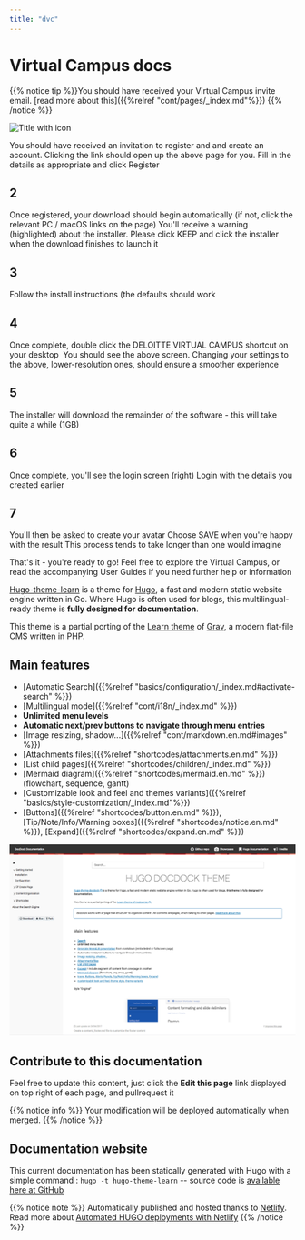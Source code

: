 ```yaml
---
title: "dvc"
---
```


# Virtual Campus docs

{{% notice tip %}}You should have received your Virtual Campus invite email. [read more about this]({{%relref "cont/pages/_index.md"%}}) 
{{% /notice %}}

![Title with icon](/VirtualCampus/media/v0.png?width=40pc&classes=shadow)

You should have received an invitation to register and and create an account. Clicking the link should open up the above page for you. Fill in the details as appropriate and click Register

## 2

Once registered, your download should begin automatically (if not, click the relevant PC / macOS links on the page)
You'll receive a warning (highlighted) about the installer. Please click KEEP and click the installer when the download finishes to launch it

## 3

Follow the install instructions (the defaults should work 

## 4 

Once complete, double click the DELOITTE VIRTUAL CAMPUS shortcut on your desktop 
You should see the above screen. Changing your settings to the above, lower-resolution ones, should ensure a smoother experience

## 5

The installer will download the remainder of the software - this will take quite a while (1GB)


## 6

Once complete, you'll see the login screen (right)
Login with the details you created earlier

## 7

You'll then be asked to create your avatar
Choose SAVE when you're happy with the result
This process tends to take longer than one would imagine

That's it - you're ready to go! Feel free to explore the Virtual Campus, or read the accompanying User Guides if you need further help or information

[Hugo-theme-learn](http://github.com/matcornic/hugo-theme-learn) is a theme for [Hugo](https://gohugo.io/), a fast and modern static website engine written in Go. Where Hugo is often used for blogs, this multilingual-ready theme is **fully designed for documentation**.

This theme is a partial porting of the [Learn theme](http://learn.getgrav.org/) of [Grav](https://getgrav.org/), a modern flat-file CMS written in PHP.


## Main features

* [Automatic Search]({{%relref "basics/configuration/_index.md#activate-search" %}})
* [Multilingual mode]({{%relref "cont/i18n/_index.md" %}})
* **Unlimited menu levels**
* **Automatic next/prev buttons to navigate through menu entries**
* [Image resizing, shadow...]({{%relref "cont/markdown.en.md#images" %}})
* [Attachments files]({{%relref "shortcodes/attachments.en.md" %}})
* [List child pages]({{%relref "shortcodes/children/_index.md" %}})
* [Mermaid diagram]({{%relref "shortcodes/mermaid.en.md" %}}) (flowchart, sequence, gantt)
* [Customizable look and feel and themes variants]({{%relref "basics/style-customization/_index.md"%}})
* [Buttons]({{%relref "shortcodes/button.en.md" %}}), [Tip/Note/Info/Warning boxes]({{%relref "shortcodes/notice.en.md" %}}), [Expand]({{%relref "shortcodes/expand.en.md" %}})

![Screenshot](https://github.com/matcornic/hugo-theme-learn/raw/master/images/screenshot.png?width=40pc&classes=shadow)

## Contribute to this documentation
Feel free to update this content, just click the **Edit this page** link displayed on top right of each page, and pullrequest it

{{% notice info %}}
Your modification will be deployed automatically when merged.
{{% /notice %}}

## Documentation website
This current documentation has been statically generated with Hugo with a simple command : `hugo -t hugo-theme-learn` -- source code is [available here at GitHub](https://github.com/matcornic/hugo-theme-learn)

{{% notice note %}}
Automatically published and hosted thanks to [Netlify](https://www.netlify.com/). Read more about [Automated HUGO deployments with Netlify](https://www.netlify.com/blog/2015/07/30/hosting-hugo-on-netlifyinsanely-fast-deploys/)
{{% /notice %}}
